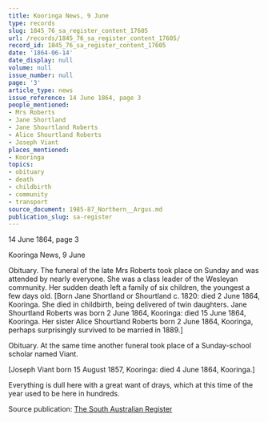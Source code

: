 ```yaml
---
title: Kooringa News, 9 June
type: records
slug: 1845_76_sa_register_content_17605
url: /records/1845_76_sa_register_content_17605/
record_id: 1845_76_sa_register_content_17605
date: '1864-06-14'
date_display: null
volume: null
issue_number: null
page: '3'
article_type: news
issue_reference: 14 June 1864, page 3
people_mentioned:
- Mrs Roberts
- Jane Shortland
- Jane Shourtland Roberts
- Alice Shourtland Roberts
- Joseph Viant
places_mentioned:
- Kooringa
topics:
- obituary
- death
- childbirth
- community
- transport
source_document: 1985-87_Northern__Argus.md
publication_slug: sa-register
---
```


14 June 1864, page 3

Kooringa News, 9 June

Obituary. The funeral of the late Mrs Roberts took place on Sunday and was attended by nearly everyone.  She was a class leader of the Wesleyan community.  Her sudden death left a family of six children, the youngest a few days old.  [Born Jane Shortland or Shourtland c. 1820: died 2 June 1864, Kooringa.  She died in childbirth, being delivered of twin daughters.  Jane Shourtland Roberts was born 2 June 1864, Kooringa: died 15 June 1864, Kooringa.  Her sister Alice Shourtland Roberts born 2 June 1864, Kooringa, perhaps surprisingly survived to be married in 1889.]

Obituary.  At the same time another funeral took place of a Sunday-school scholar named Viant.

[Joseph Viant born 15 August 1857, Kooringa: died 4 June 1864, Kooringa.]

Everything is dull here with a great want of drays, which at this time of the year used to be here in hundreds.


Source publication: [The South Australian Register](/publications/sa-register/)
